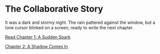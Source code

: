 # The Collaborative Story

It was a dark and stormy night. The rain pattered against the window, but a lone cursor blinked on a screen, ready to write the next chapter.

[Read Chapter 1: A Sudden Spark](chapter_1.py)

[Chapter 2: A Shadow Comes In](Chapter_2.py)
